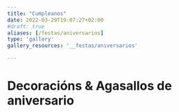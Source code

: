 ```yaml
---
title: "Cumpleanos"
date: 2022-03-29T19:07:27+02:00
#draft: true
aliases: [/festas/aniversarios]
type: 'gallery'
gallery_resources: '__festas/aniversarios'

---
```


# Decoracións & Agasallos de aniversario
